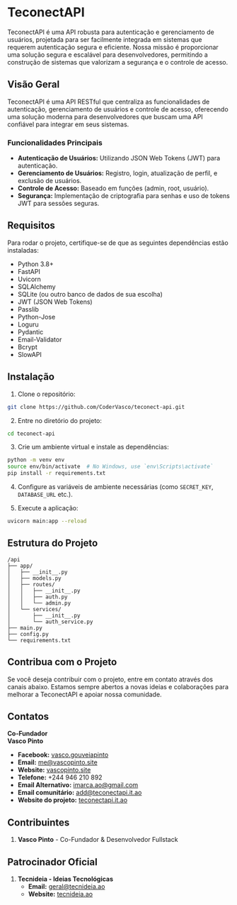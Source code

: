 
# TeconectAPI

TeconectAPI é uma API robusta para autenticação e gerenciamento de usuários, projetada para ser facilmente integrada em sistemas que requerem autenticação segura e eficiente. Nossa missão é proporcionar uma solução segura e escalável para desenvolvedores, permitindo a construção de sistemas que valorizam a segurança e o controle de acesso.

## Visão Geral

TeconectAPI é uma API RESTful que centraliza as funcionalidades de autenticação, gerenciamento de usuários e controle de acesso, oferecendo uma solução moderna para desenvolvedores que buscam uma API confiável para integrar em seus sistemas.

### Funcionalidades Principais

- **Autenticação de Usuários:** Utilizando JSON Web Tokens (JWT) para autenticação.
- **Gerenciamento de Usuários:** Registro, login, atualização de perfil, e exclusão de usuários.
- **Controle de Acesso:** Baseado em funções (admin, root, usuário).
- **Segurança:** Implementação de criptografia para senhas e uso de tokens JWT para sessões seguras.

## Requisitos

Para rodar o projeto, certifique-se de que as seguintes dependências estão instaladas:

- Python 3.8+
- FastAPI
- Uvicorn
- SQLAlchemy
- SQLite (ou outro banco de dados de sua escolha)
- JWT (JSON Web Tokens)
- Passlib
- Python-Jose
- Loguru
- Pydantic
- Email-Validator
- Bcrypt
- SlowAPI

## Instalação

1. Clone o repositório:

```bash
git clone https://github.com/CoderVasco/teconect-api.git
```

2. Entre no diretório do projeto:

```bash
cd teconect-api
```

3. Crie um ambiente virtual e instale as dependências:

```bash
python -m venv env
source env/bin/activate  # No Windows, use `env\Scripts\activate`
pip install -r requirements.txt
```

4. Configure as variáveis de ambiente necessárias (como `SECRET_KEY`, `DATABASE_URL` etc.).

5. Execute a aplicação:

```bash
uvicorn main:app --reload
```

## Estrutura do Projeto

```
/api
├── app/
│   ├── __init__.py
│   ├── models.py
│   ├── routes/
│   │   ├── __init__.py
│   │   ├── auth.py
│   │   └── admin.py
│   └── services/
│       ├── __init__.py
│       └── auth_service.py
├── main.py
├── config.py
└── requirements.txt
```

## Contribua com o Projeto

Se você deseja contribuir com o projeto, entre em contato através dos canais abaixo. Estamos sempre abertos a novas ideias e colaborações para melhorar a TeconectAPI e apoiar nossa comunidade.

## Contatos

**Co-Fundador**  
**Vasco Pinto**  
- **Facebook:** [vasco.gouveiapinto](https://www.facebook.com/vasco.gouveiapinto)  
- **Email:** [me@vascopinto.site](mailto:me@vascopinto.site)  
- **Website:** [vascopinto.site](http://vascopinto.site)  
- **Telefone:** +244 946 210 892  
- **Email Alternativo:** [imarca.ao@gmail.com](mailto:imarca.ao@gmail.com)  
- **Email comunitário:** [add@teconectapi.it.ao](mailto:add@teconectapi.it.ao)  
- **Website do projeto:** [teconectapi.it.ao](http://teconectapi.it.ao)

## Contribuintes

1. **Vasco Pinto** - Co-Fundador & Desenvolvedor Fullstack

## Patrocinador Oficial

1. **Tecnideia - Ideias Tecnológicas**  
   - **Email:** [geral@tecnideia.ao](mailto:geral@tecnideia.ao)  
   - **Website:** [tecnideia.ao](http://tecnideia.ao)
